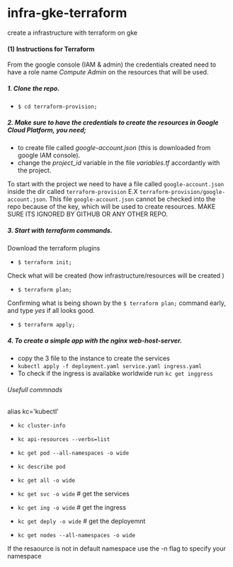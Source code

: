 # infra-gke-terraform
create a infrastructure with terraform on gke

#### (1) Instructions for Terraform

From the google console (IAM & admin) the credentials created need to have a role name *Compute Admin* on the resources that will be used.

##### 1. Clone the repo.
  - `$ cd terraform-provision;`

##### 2. Make sure to have the credentials to create the resources in Google Cloud Platform, you need;
  - to create file called *google-account.json* (this is downloaded from google IAM console).
  - change the *project_id* variable in the file *variables.tf* accordantly with the project.


  To start with the project we need to have a file called `google-account.json` inside the dir called `terraform-provision` E.X `terraform-provision/google-account.json`.
  This file `google-account.json` cannot be checked into the repo because of the key, which will be used to create resources. MAKE SURE ITS IGNORED BY GITHUB OR ANY OTHER REPO.


##### 3. Start with terraform commands.
  Download the terraform plugins
  - `$ terraform init;`

  Check what will be created (how infrastructure/resources will be created )
  - `$ terraform plan;`

  Confirming what is being shown by the `$ terraform plan;` command early, and type *yes* if all looks good.
  - `$ terraform apply;`


##### 4. To create a simple app with the nginx web-host-server.
  - copy the 3 file to the instance to create the services 
  - `kubectl apply -f deployment.yaml service.yaml ingress.yaml`
  - To check if the ingress is availabke worldwide run `kc get inggress`



###### Usefull commnads ######

alias kc='kubectl'

- `kc cluster-info`

- `kc api-resources --verbs=list`

- `kc get pod --all-namespaces -o wide`
- `kc describe pod`
- `kc get all -o wide`
- `kc get svc -o wide` # get the services
- `kc get ing -o wide` # get the ingress
- `kc get deply -o wide` # get the deployemnt

- `kc get nodes --all-namespaces -o wide`


If the resaource is not in default namespace use the -n flag to specify your namespace 


